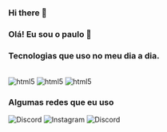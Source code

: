 ### Hi there 👋 

### Olá! Eu sou o paulo 👋




### Tecnologias que uso no meu dia a dia.

  <div style="dosplay: inlaine_block"><br>  
    
<img alt= "html5" src="https://img.shields.io/badge/HTML5-E34F26?style=for-the-badge&logo=html5&logoColor=white"/>
<img alt= "html5" src="https://img.shields.io/badge/CSS3-1572B6?style=for-the-badge&logo=css3&logoColor=white"/>
<img alt= "html5" src="https://img.shields.io/badge/Java-ED8B00?style=for-the-badge&logo=openjdk&logoColor=white"/>


### Algumas redes que eu uso 

<img alt= "Discord" src="https://img.icons8.com/?size=100&id=89436&format=png&color=000000"/>  ![Instagram](https://img.icons8.com/?size=100&id=TSZw5VixabhS&format=png&color=000000/) <img alt= "Discord" src="https://img.icons8.com/?size=100&id=bEuPsJMbDeHW&format=png&color=000000"/>






